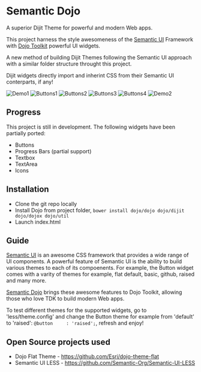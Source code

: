 # Semantic Dojo

A superior Dijit Theme for powerful and modern Web apps.

This project harness the style awesomeness of the [Semantic UI](http://semantic-ui.com/) Framework with [Dojo Toolkit](https://dojotoolkit.org/) powerful UI widgets.

A new method of building Dijit Themes following the Semantic UI approach with a similar folder structure throught this project.

Dijit widgets directly import and inherint CSS from their Semantic UI conterparts, if any!


![Demo1](https://raw.githubusercontent.com/websemantics/semantic-dojo/master/img/semantic-dojo.png "Demo1")
![Buttons1](https://raw.githubusercontent.com/websemantics/semantic-dojo/master/img/buttons-1.png "Buttons1")
![Buttons2](https://raw.githubusercontent.com/websemantics/semantic-dojo/master/img/buttons-2.png "Buttons2")
![Buttons3](https://raw.githubusercontent.com/websemantics/semantic-dojo/master/img/buttons-3.png "Buttons3")
![Buttons4](https://raw.githubusercontent.com/websemantics/semantic-dojo/master/img/buttons-4.png "Buttons4")
![Demo2](https://raw.githubusercontent.com/websemantics/semantic-dojo/master/img/progress-bar.png "Demo2")

## Progress

This project is still in development. The following widgets have been partially ported:

- Buttons
- Progress Bars (partial support)
- Textbox
- TextArea
- Icons

## Installation

- Clone the git repo locally 
- Install Dojo from project folder, 
	`bower install dojo/dojo dojo/dijit dojo/dojox dojo/util`
- Launch index.html 

## Guide

[Semantic UI](http://semantic-ui.com/) is an awesome CSS framework that provides a wide range of UI components. A powerful feature of Semantic UI is the ability to build various themes to each of its compoenents. For example, the Button widget comes with a varity of themes for example, flat default, basic, github, raised and many more. 

[Semantic Dojo](https://github.com/websemantics/semantic-dojo) brings these awesome features to Dojo Toolkit, allowing those who love TDK to build modern Web apps.

To test different themes for the supported widgets, go to 'less/theme.config' and change the Button theme for example from 'default' to 'raised': `@button     : 'raised';`, refresh and enjoy!

## Open Source projects used

* Dojo Flat Theme - https://github.com/Esri/dojo-theme-flat
* Semantic UI LESS - https://github.com/Semantic-Org/Semantic-UI-LESS
